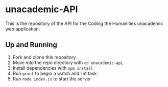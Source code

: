 # unacademic-API

This is the repository of the API for the Coding the Humanities unacademic web application.

## Up and Running

1. Fork and clone this repository
2. Move into the repo directory with `cd unacademic-api`
3. Install dependencies with `npm install`
4. Run `grunt` to begin a watch and lint task
5. Run `node index.js` to start the server
